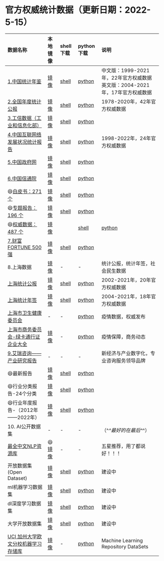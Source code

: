 # 官方权威统计数据（更新日期：2022-5-15）

|数据名称|本地镜像|shell下载|python下载|说明|
|:----|:----|:----|:----|:----|
|[1.中国统计年鉴](http://www.stats.gov.cn/tjsj/ndsj/)|[镜像](./data-tjnq.md)|[shell](../code/tjnq.md)|[python](../code/test.py)|中文版：1999-2021年，22年官方权威数据  英文版：2004-2021年，17年官方权威数据
|[2.全国年度统计公报](http://www.stats.gov.cn/tjsj/tjgb/ndtjgb/) |[镜像](./data-tjgb.md) |[shell](../code/tjgb.md)|[python](../code/test.py)|1978-2020年，42年官方权威数据
|[3.工信数据（工业和信息化部）](https://www.miit.gov.cn/gxsj/index.html) |[镜像](./data-miit.md)|[shell](../code/test.md)|[python](../code/test.py)||  
|[4.中国互联网络发展状况统计报告](http://www.cnnic.net.cn/hlwfzyj/hlwxzbg/index.htm)|[镜像](./data-internet.md)|[shell](../code/internet.md)|[python](../code/test.py)|1998-2022年，24年官方权威数据
|[5.中国政府网](http://www.gov.cn/shuju/index.htm)|[镜像](./data-gov.md)|[shell](../code/test.md)|[python](../code/test.py)||
|[6.中国信通院](http://www.caict.ac.cn/kxyj/) |[镜像](./data-caict-bps.md)|[shell](../code/test.md)|[python](../code/test.py)||
|😄[白皮书：271 个](http://www.caict.ac.cn/kxyj/qwfb/bps)|[镜像](./data-caict-bps.md)|[shell](./data-caict-bps.md)|[python](../code/test.py)||
|😄[专题报告：196 个](http://www.caict.ac.cn/kxyj/qwfb)|[镜像](./data-caict-ztbg.md)|[shell](./data-caict-ztbg.md)|[python](../code/test.py)||
|😄[权威数据：487 个](http://www.caict.ac.cn/kxyj/qwfb/qwsj/)|[镜像](./data-caict-qwsj.md)||[shell](./data-caict-qwsj.md)|[python](../code/test.py)||
|[7.财富FORTUNE 500强](https://www.fortunechina.com/rankings/node_11663.htm)|[镜像](../top/t500.md)|[shell](../code/test.md)|[python](../code/test.py)||  
|8.上海数据|[镜像](./data-sh.md)|-|-|统计公报，统计年签，社会民生数据|
|[上海统计公报](http://tjj.sh.gov.cn/tjgb/index.html)|[镜像](./data-sh.md)|[shell](../code/test.md)|[python](../code/test.py)|2002-2021年，20年官方权威数据|
|[上海统计年签](http://tjj.sh.gov.cn/tjnj/index.html)|[镜像](./data-sh.md)|[shell](../code/test.md)|[python](../code/test.py)|2004-2021年，18年官方权威数据|
|[上海市卫生健康委员会](https://wsjkw.sh.gov.cn/xwfb/index.html)|-|-|[python](../code/test.py)|疫情数据，权威发布|
|[上海市商务委员会-绿卡通行证企业大全](https://sww.sh.gov.cn/swdt/index.html)|[镜像](./data-sh-yq.md)|-|[python](../code/test.py)|疫情保障，商务动态|
|[9.艾瑞咨询——产业研究报告](https://www.iresearch.com.cn/report.shtml)|-|-|-|新经济与产业数字化，专业咨询服务领导品牌|  
|😄最新报告|[镜像](./data-report.md)|[shell](../code/test.md)|[python](../code/test.py)||
|😄行业分类报告-24个分类|[镜像](./data-report-type.md)|[shell](../code/test.md)|[python](../code/test.py)||
|😄行业年度报告-（2012年——2022年）|[镜像](./data-report-year.md)|   [shell](../code/test.md)|[python](../code/test.py)||
|10. AI公开数据集|-|-|-|（^_^最好的在最后^_^）|
|[最全中文NLP资源库](https://github.com/fighting41love/funNLP)|😄[镜像](../ai/funnlp.md)|-|-|五星推荐，用了都说好！！！|
|开放数据集(Open Dataset)|[镜像](../ai/funnlp.md)|[shell](../code/test.md)|[python](../code/test.py)|建设中|  
|ml机器学习数据集|[镜像](../ai/funnlp.md)|[shell](../code/test.md)|[python](../code/test.py)|建设中|
|dl深度学习数据集|[镜像](../ai/funnlp.md)|[shell](../code/test.md)|[python](../code/test.py)|建设中|
|大学开放数据集|[镜像](../ai/funnlp.md)|[shell](../code/test.md)|[python](../code/test.py)|建设中|
|[UCI 加州大学欧文分校机器学习存储库](http://archive.ics.uci.edu/ml/datasets.php)|[镜像](../ai/uci.md)|-|[python](../code/test.py)|Machine Learning Repository DataSets

  
  